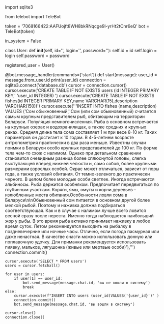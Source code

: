 import sqlite3

from telebot import TeleBot

token = '7068166422:AAFUojft8WH8bkRNqcge9l-yrHt2tCnr6eQ'
bot = TeleBot(token)



in_system = False


class User:
    def __init__(self, id='', login='', password=''):
        self.id = id
        self.login = login
        self.password = password


registered_user = User()


@bot.message_handler(commands=['start'])
def start(message):
    user_id = message.from_user.id
    print(user_id)
    connection = sqlite3.connect('database.db')
    cursor = connection.cursor()
    cursor.execute('CREATE TABLE IF NOT EXISTS users (id INTEGER PRIMARY KEY,'
                   'user_id INTEGER) ')
    cursor.execute('CREATE TABLE IF NOT EXISTS fishes(id INTEGER PRIMARY KEY,name VARCHAR(15),description VARCHAR(150))')
    cursor.execute('''INSERT INTO fishes (name,description) VALUES ('Сом обыкновенный','Сом (или сом обыкновенный) считается самым крупным представителем рыб, обитающим на территории Беларуси. Популяция немногочисленная. Рыба в основном встречается на крупных озерах и водохранилищах, а также средних и крупных реках. Средняя длина тела сома составляет 1 м при весе 8-10 кг. Таких параметров он достигает к 10 годам. В 4-5-летнем возрасте антропометрия практически в два раза меньше. Известны случаи поимки в Беларуси особо крупных представителей до 100 кг. По форме тела чем-то схож с налимом. Однако при детальном сравнении становится очевидным разница более сплюснутой головы, слегка выступающей вперед нижней челюсти и, само собой, более крупными размерами взрослых особей. Окрас может отличаться, зависит от поры года, а также условий обитания. От темно-зеленого до практически черного. В целом более молодые особи светлее. Иногда встречаются альбиносы. Рыба держится особняком. Предпочитает передвигаться по глубинным участкам. Коряги, ямы, омуты и корни деревьев – излюбленные места обитания.Особенности ловли сома в Беларуси</b>\n\nОбыкновенный сом питается в основном другой более мелкой рыбой. Поэтому и наживка должна подбираться соответствующая. Как и в случае с налимом лучше всего ловится весной сразу после нереста. Именно тогда наблюдается наибольший жор у рыбы. В это время рыба активно принимает наживку в любое время суток. Летом рекомендуется выходить на рыбалку в поздневечерние или ночные часы. Отлично, если погода пасмурная или даже ненастная. В качестве снасти можно использовать донную или поплавочную удочку. Для приманки рекомендуется использовать пиявку, мальков, лягушонка (живые или мертвые особи)'),''')
    connection.commit()

    cursor.execute('SELECT * FROM users')
    users = cursor.fetchall()

    for user in users:
        if user[1] == user_id:
            bot.send_message(message.chat.id, 'вы не вошли в систему')
            break
    else:
        cursor.execute(f"INSERT INTO users (user_id)VALUES('{user_id}')" )
        connection.commit()
        bot.send_message(message.chat.id, 'вы вошли в систему')

    cursor.close()
    connection.close()
